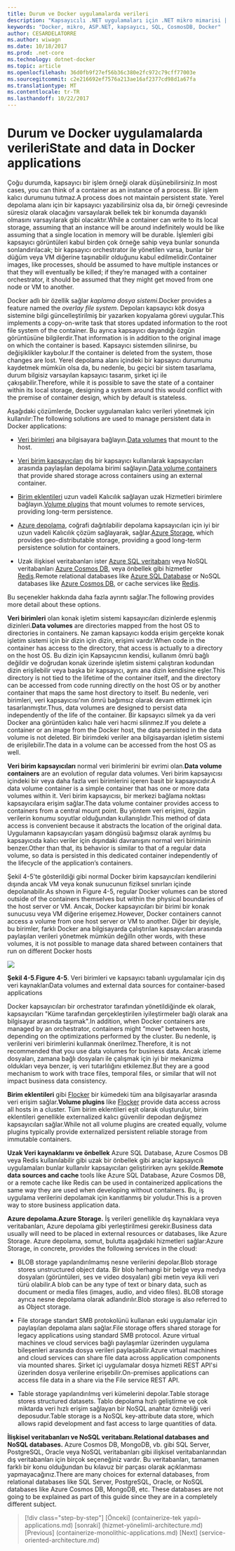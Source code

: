 ```yaml
---
title: Durum ve Docker uygulamalarda verileri
description: "Kapsayıcılı .NET uygulamaları için .NET mikro mimarisi | Durum ve Docker uygulamalarda verileri"
keywords: "Docker, mikro, ASP.NET, kapsayıcı, SQL, CosmosDB, Docker"
author: CESARDELATORRE
ms.author: wiwagn
ms.date: 10/18/2017
ms.prod: .net-core
ms.technology: dotnet-docker
ms.topic: article
ms.openlocfilehash: 36d0fb9f27ef56b36c380e2fc972c79cff77003e
ms.sourcegitcommit: c2e216692ef7576a213ae16af2377cd98d1a67fa
ms.translationtype: MT
ms.contentlocale: tr-TR
ms.lasthandoff: 10/22/2017
---
```

# <a name="state-and-data-in-docker-applications"></a><span data-ttu-id="566d6-104">Durum ve Docker uygulamalarda verileri</span><span class="sxs-lookup"><span data-stu-id="566d6-104">State and data in Docker applications</span></span>

<span data-ttu-id="566d6-105">Çoğu durumda, kapsayıcı bir işlem örneği olarak düşünebilirsiniz.</span><span class="sxs-lookup"><span data-stu-id="566d6-105">In most cases, you can think of a container as an instance of a process.</span></span> <span data-ttu-id="566d6-106">Bir işlem kalıcı durumunu tutmaz.</span><span class="sxs-lookup"><span data-stu-id="566d6-106">A process does not maintain persistent state.</span></span> <span data-ttu-id="566d6-107">Yerel depolama alanı için bir kapsayıcı yazabilirsiniz olsa da, bir örneği çevresinde süresiz olarak olacağını varsayılarak bellek tek bir konumda dayanıklı olmasını varsayılarak gibi olacaktır.</span><span class="sxs-lookup"><span data-stu-id="566d6-107">While a container can write to its local storage, assuming that an instance will be around indefinitely would be like assuming that a single location in memory will be durable.</span></span> <span data-ttu-id="566d6-108">İşlemleri gibi kapsayıcı görüntüleri kabul birden çok örneğe sahip veya bunlar sonunda sonlandırılacak; bir kapsayıcı orchestrator ile yönetilen varsa, bunlar bir düğüm veya VM diğerine taşınabilir olduğunu kabul edilmelidir.</span><span class="sxs-lookup"><span data-stu-id="566d6-108">Container images, like processes, should be assumed to have multiple instances or that they will eventually be killed; if they’re managed with a container orchestrator, it should be assumed that they might get moved from one node or VM to another.</span></span>

<span data-ttu-id="566d6-109">Docker adlı bir özellik sağlar *kaplama dosya sistemi*.</span><span class="sxs-lookup"><span data-stu-id="566d6-109">Docker provides a feature named the *overlay file system*.</span></span> <span data-ttu-id="566d6-110">Depoları kapsayıcı kök dosya sistemine bilgi güncelleştirilmiş bir yazarken kopyalama görevi uygular.</span><span class="sxs-lookup"><span data-stu-id="566d6-110">This implements a copy-on-write task that stores updated information to the root file system of the container.</span></span> <span data-ttu-id="566d6-111">Bu ayrıca kapsayıcı dayandığı özgün görüntüsüne bilgilerdir.</span><span class="sxs-lookup"><span data-stu-id="566d6-111">That information is in addition to the original image on which the container is based.</span></span> <span data-ttu-id="566d6-112">Kapsayıcı sistemden silinirse, bu değişiklikler kaybolur.</span><span class="sxs-lookup"><span data-stu-id="566d6-112">If the container is deleted from the system, those changes are lost.</span></span> <span data-ttu-id="566d6-113">Yerel depolama alanı içindeki bir kapsayıcı durumunu kaydetmek mümkün olsa da, bu nedenle, bu geçici bir sistem tasarlama, durum bilgisiz varsayılan kapsayıcı tasarım, şirket içi ile çakışabilir.</span><span class="sxs-lookup"><span data-stu-id="566d6-113">Therefore, while it is possible to save the state of a container within its local storage, designing a system around this would conflict with the premise of container design, which by default is stateless.</span></span>

<span data-ttu-id="566d6-114">Aşağıdaki çözümlerde, Docker uygulamaları kalıcı verileri yönetmek için kullanılır:</span><span class="sxs-lookup"><span data-stu-id="566d6-114">The following solutions are used to manage persistent data in Docker applications:</span></span>

-   <span data-ttu-id="566d6-115">[Veri birimleri](https://docs.docker.com/engine/tutorials/dockervolumes/) ana bilgisayara bağlayın.</span><span class="sxs-lookup"><span data-stu-id="566d6-115">[Data volumes](https://docs.docker.com/engine/tutorials/dockervolumes/) that mount to the host.</span></span>

-   <span data-ttu-id="566d6-116">[Veri birim kapsayıcıları](https://docs.docker.com/engine/tutorials/dockervolumes/#creating-and-mounting-a-data-volume-container) dış bir kapsayıcı kullanılarak kapsayıcıları arasında paylaşılan depolama birimi sağlayın.</span><span class="sxs-lookup"><span data-stu-id="566d6-116">[Data volume containers](https://docs.docker.com/engine/tutorials/dockervolumes/#creating-and-mounting-a-data-volume-container) that provide shared storage across containers using an external container.</span></span>

-   <span data-ttu-id="566d6-117">[Birim eklentileri](https://docs.docker.com/engine/tutorials/dockervolumes/) uzun vadeli Kalıcılık sağlayan uzak Hizmetleri birimlere bağlayın.</span><span class="sxs-lookup"><span data-stu-id="566d6-117">[Volume plugins](https://docs.docker.com/engine/tutorials/dockervolumes/) that mount volumes to remote services, providing long-term persistence.</span></span>

-   <span data-ttu-id="566d6-118">[Azure depolama](https://docs.microsoft.com/azure/storage/), coğrafi dağıtılabilir depolama kapsayıcıları için iyi bir uzun vadeli Kalıcılık çözüm sağlayarak, sağlar.</span><span class="sxs-lookup"><span data-stu-id="566d6-118">[Azure Storage](https://docs.microsoft.com/azure/storage/), which provides geo-distributable storage, providing a good long-term persistence solution for containers.</span></span>

-   <span data-ttu-id="566d6-119">Uzak ilişkisel veritabanları ister [Azure SQL veritabanı](https://azure.microsoft.com/services/sql-database/) veya NoSQL veritabanları [Azure Cosmos DB](https://docs.microsoft.com/azure/cosmos-db/introduction), veya önbellek gibi hizmetler [Redis](https://redis.io/).</span><span class="sxs-lookup"><span data-stu-id="566d6-119">Remote relational databases like [Azure SQL Database](https://azure.microsoft.com/services/sql-database/) or NoSQL databases like [Azure Cosmos DB](https://docs.microsoft.com/azure/cosmos-db/introduction), or cache services like [Redis](https://redis.io/).</span></span>

<span data-ttu-id="566d6-120">Bu seçenekler hakkında daha fazla ayrıntı sağlar.</span><span class="sxs-lookup"><span data-stu-id="566d6-120">The following provides more detail about these options.</span></span>

<span data-ttu-id="566d6-121">**Veri birimleri** olan konak işletim sistemi kapsayıcıları dizinlerde eşlenmiş dizinleri.</span><span class="sxs-lookup"><span data-stu-id="566d6-121">**Data volumes** are directories mapped from the host OS to directories in containers.</span></span> <span data-ttu-id="566d6-122">Ne zaman kapsayıcı kodda erişim gerçekte konak işletim sistemi için bir dizin için dizin, erişimi vardır.</span><span class="sxs-lookup"><span data-stu-id="566d6-122">When code in the container has access to the directory, that access is actually to a directory on the host OS.</span></span> <span data-ttu-id="566d6-123">Bu dizin için Kapsayıcının kendisi, kullanım ömrü bağlı değildir ve doğrudan konak üzerinde işletim sistemi çalıştıran kodundan dizin erişilebilir veya başka bir kapsayıcı, aynı ana dizin kendisine eşler.</span><span class="sxs-lookup"><span data-stu-id="566d6-123">This directory is not tied to the lifetime of the container itself, and the directory can be accessed from code running directly on the host OS or by another container that maps the same host directory to itself.</span></span> <span data-ttu-id="566d6-124">Bu nedenle, veri birimleri, veri kapsayıcısı'nın ömrü bağımsız olarak devam ettirmek için tasarlanmıştır.</span><span class="sxs-lookup"><span data-stu-id="566d6-124">Thus, data volumes are designed to persist data independently of the life of the container.</span></span> <span data-ttu-id="566d6-125">Bir kapsayıcı silmek ya da veri Docker ana görüntüden kalıcı hale veri hacmi silinmez.</span><span class="sxs-lookup"><span data-stu-id="566d6-125">If you delete a container or an image from the Docker host, the data persisted in the data volume is not deleted.</span></span> <span data-ttu-id="566d6-126">Bir birimdeki veriler ana bilgisayardan işletim sistemi de erişilebilir.</span><span class="sxs-lookup"><span data-stu-id="566d6-126">The data in a volume can be accessed from the host OS as well.</span></span>

<span data-ttu-id="566d6-127">**Veri birim kapsayıcıları** normal veri birimlerini bir evrimi olan.</span><span class="sxs-lookup"><span data-stu-id="566d6-127">**Data volume containers** are an evolution of regular data volumes.</span></span> <span data-ttu-id="566d6-128">Veri birim kapsayıcısı içindeki bir veya daha fazla veri birimlerini içeren basit bir kapsayıcıdır.</span><span class="sxs-lookup"><span data-stu-id="566d6-128">A data volume container is a simple container that has one or more data volumes within it.</span></span> <span data-ttu-id="566d6-129">Veri birim kapsayıcısı, bir merkezi bağlama noktası kapsayıcılara erişim sağlar.</span><span class="sxs-lookup"><span data-stu-id="566d6-129">The data volume container provides access to containers from a central mount point.</span></span> <span data-ttu-id="566d6-130">Bu yöntem veri erişimi, özgün verilerin konumu soyutlar olduğundan kullanışlıdır.</span><span class="sxs-lookup"><span data-stu-id="566d6-130">This method of data access is convenient because it abstracts the location of the original data.</span></span> <span data-ttu-id="566d6-131">Uygulamanın kapsayıcıları yaşam döngüsü bağımsız olarak ayrılmış bu kapsayıcıda kalıcı veriler için dışındaki davranışını normal veri biriminin benzer.</span><span class="sxs-lookup"><span data-stu-id="566d6-131">Other than that, its behavior is similar to that of a regular data volume, so data is persisted in this dedicated container independently of the lifecycle of the application’s containers.</span></span>

<span data-ttu-id="566d6-132">Şekil 4-5'te gösterildiği gibi normal Docker birim kapsayıcıları kendilerini dışında ancak VM veya konak sunucunun fiziksel sınırları içinde depolanabilir.</span><span class="sxs-lookup"><span data-stu-id="566d6-132">As shown in Figure 4-5, regular Docker volumes can be stored outside of the containers themselves but within the physical boundaries of the host server or VM.</span></span> <span data-ttu-id="566d6-133">Ancak, Docker kapsayıcıları bir birimi bir konak sunucusu veya VM diğerine erişemez.</span><span class="sxs-lookup"><span data-stu-id="566d6-133">However, Docker containers cannot access a volume from one host server or VM to another.</span></span> <span data-ttu-id="566d6-134">Diğer bir deyişle, bu birimler, farklı Docker ana bilgisayarda çalıştırılan kapsayıcıları arasında paylaşılan verileri yönetmek mümkün değil</span><span class="sxs-lookup"><span data-stu-id="566d6-134">In other words, with these volumes, it is not possible to manage data shared between containers that run on different Docker hosts</span></span>

![](./media/image5.png)

<span data-ttu-id="566d6-135">**Şekil 4-5**.</span><span class="sxs-lookup"><span data-stu-id="566d6-135">**Figure 4-5**.</span></span> <span data-ttu-id="566d6-136">Veri birimleri ve kapsayıcı tabanlı uygulamalar için dış veri kaynakları</span><span class="sxs-lookup"><span data-stu-id="566d6-136">Data volumes and external data sources for container-based applications</span></span>

<span data-ttu-id="566d6-137">Docker kapsayıcıları bir orchestrator tarafından yönetildiğinde ek olarak, kapsayıcıları "Küme tarafından gerçekleştirilen iyileştirmeler bağlı olarak ana bilgisayar arasında taşımak".</span><span class="sxs-lookup"><span data-stu-id="566d6-137">In addition, when Docker containers are managed by an orchestrator, containers might “move” between hosts, depending on the optimizations performed by the cluster.</span></span> <span data-ttu-id="566d6-138">Bu nedenle, iş verilerini veri birimlerini kullanmak önerilmez.</span><span class="sxs-lookup"><span data-stu-id="566d6-138">Therefore, it is not recommended that you use data volumes for business data.</span></span> <span data-ttu-id="566d6-139">Ancak izleme dosyaları, zamana bağlı dosyaları ile çalışmak için iyi bir mekanizma oldukları veya benzer, iş veri tutarlılığını etkilemez.</span><span class="sxs-lookup"><span data-stu-id="566d6-139">But they are a good mechanism to work with trace files, temporal files, or similar that will not impact business data consistency.</span></span>

<span data-ttu-id="566d6-140">**Birim eklentileri** gibi [Flocker](https://clusterhq.com/flocker/) bir kümedeki tüm ana bilgisayarlar arasında veri erişim sağlar.</span><span class="sxs-lookup"><span data-stu-id="566d6-140">**Volume plugins** like [Flocker](https://clusterhq.com/flocker/) provide data access across all hosts in a cluster.</span></span> <span data-ttu-id="566d6-141">Tüm birim eklentileri eşit olarak oluşturulur, birim eklentileri genellikle externalized kalıcı güvenilir depodan değişmez kapsayıcıları sağlar.</span><span class="sxs-lookup"><span data-stu-id="566d6-141">While not all volume plugins are created equally, volume plugins typically provide externalized persistent reliable storage from immutable containers.</span></span>

<span data-ttu-id="566d6-142">**Uzak Veri kaynaklarını ve önbellek** Azure SQL Database, Azure Cosmos DB veya Redis kullanılabilir gibi uzak bir önbellek gibi araçlar kapsayıcılı uygulamaları bunlar kullanılır kapsayıcıları geliştirirken aynı şekilde.</span><span class="sxs-lookup"><span data-stu-id="566d6-142">**Remote data sources and cache** tools like Azure SQL Database, Azure Cosmos DB, or a remote cache like Redis can be used in containerized applications the same way they are used when developing without containers.</span></span> <span data-ttu-id="566d6-143">Bu, iş uygulama verilerini depolamak için kanıtlanmış bir yoludur.</span><span class="sxs-lookup"><span data-stu-id="566d6-143">This is a proven way to store business application data.</span></span>

<span data-ttu-id="566d6-144">**Azure depolama.**</span><span class="sxs-lookup"><span data-stu-id="566d6-144">**Azure Storage.**</span></span> <span data-ttu-id="566d6-145">İş verileri genellikle dış kaynaklara veya veritabanları, Azure depolama gibi yerleştirilmesi gerekir.</span><span class="sxs-lookup"><span data-stu-id="566d6-145">Business data usually will need to be placed in external resources or databases, like Azure Storage.</span></span> <span data-ttu-id="566d6-146">Azure depolama, somut, bulutta aşağıdaki hizmetleri sağlar:</span><span class="sxs-lookup"><span data-stu-id="566d6-146">Azure Storage, in concrete, provides the following services in the cloud:</span></span>

-   <span data-ttu-id="566d6-147">BLOB storage yapılandırılmamış nesne verilerini depolar.</span><span class="sxs-lookup"><span data-stu-id="566d6-147">Blob storage stores unstructured object data.</span></span> <span data-ttu-id="566d6-148">Bir blob herhangi bir belge veya medya dosyaları (görüntüleri, ses ve video dosyaları) gibi metin veya ikili veri türü olabilir.</span><span class="sxs-lookup"><span data-stu-id="566d6-148">A blob can be any type of text or binary data, such as document or media files (images, audio, and video files).</span></span> <span data-ttu-id="566d6-149">BLOB storage ayrıca nesne depolama olarak adlandırılır.</span><span class="sxs-lookup"><span data-stu-id="566d6-149">Blob storage is also referred to as Object storage.</span></span>

-   <span data-ttu-id="566d6-150">File storage standart SMB protokolünü kullanan eski uygulamalar için paylaşılan depolama alanı sağlar.</span><span class="sxs-lookup"><span data-stu-id="566d6-150">File storage offers shared storage for legacy applications using standard SMB protocol.</span></span> <span data-ttu-id="566d6-151">Azure virtual machines ve cloud services bağlı paylaşımlar üzerinden uygulama bileşenleri arasında dosya verileri paylaşabilir.</span><span class="sxs-lookup"><span data-stu-id="566d6-151">Azure virtual machines and cloud services can share file data across application components via mounted shares.</span></span> <span data-ttu-id="566d6-152">Şirket içi uygulamalar dosya hizmeti REST API'si üzerinden dosya verilerine erişebilir.</span><span class="sxs-lookup"><span data-stu-id="566d6-152">On-premises applications can access file data in a share via the File service REST API.</span></span>

-   <span data-ttu-id="566d6-153">Table storage yapılandırılmış veri kümelerini depolar.</span><span class="sxs-lookup"><span data-stu-id="566d6-153">Table storage stores structured datasets.</span></span> <span data-ttu-id="566d6-154">Tablo depolama hızlı geliştirme ve çok miktarda veri hızlı erişim sağlayan bir NoSQL anahtar özniteliği veri deposudur.</span><span class="sxs-lookup"><span data-stu-id="566d6-154">Table storage is a NoSQL key-attribute data store, which allows rapid development and fast access to large quantities of data.</span></span>

<span data-ttu-id="566d6-155">**İlişkisel veritabanları ve NoSQL veritabanı.**</span><span class="sxs-lookup"><span data-stu-id="566d6-155">**Relational databases and NoSQL databases.**</span></span> <span data-ttu-id="566d6-156">Azure Cosmos DB, MongoDB, vb. gibi SQL Server, PostgreSQL, Oracle veya NoSQL veritabanları gibi ilişkisel veritabanlarından dış veritabanları için birçok seçeneğiniz vardır. Bu veritabanları, tamamen farklı bir konu olduğundan bu kılavuz bir parçası olarak açıklanması yapmayacağınız.</span><span class="sxs-lookup"><span data-stu-id="566d6-156">There are many choices for external databases, from relational databases like SQL Server, PostgreSQL, Oracle, or NoSQL databases like Azure Cosmos DB, MongoDB, etc. These databases are not going to be explained as part of this guide since they are in a completely different subject.</span></span>


>[!div class="step-by-step"]
<span data-ttu-id="566d6-157">[Önceki] (containerize-tek yapılı-applications.md) [sonraki] (hizmet-yönelimli-architecture.md)</span><span class="sxs-lookup"><span data-stu-id="566d6-157">[Previous] (containerize-monolithic-applications.md) [Next] (service-oriented-architecture.md)</span></span>
